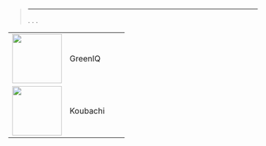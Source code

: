 
>****
>. . .
> [](https://market.jeedom.com/index.php?v=d&p=market&type=plugin&categorie=nature) 


| | | | |
|--- | --- | --- | ---|
|<img src="greeniq/greeniq_icon.png" class="pluginLogo" width="100" />|GreenIQ||[](greeniq/index.md)<br/>[](https://market.jeedom.com/index.php?v=d&p=market_display&id=1717)<br/>[](greeniq/changelog.md)|
|<img src="koubachi/koubachi_icon.png" class="pluginLogo" width="100" />|Koubachi||[](koubachi/index.md)<br/>[](https://market.jeedom.com/index.php?v=d&p=market_display&id=1012)<br/>[](koubachi/changelog.md)|
